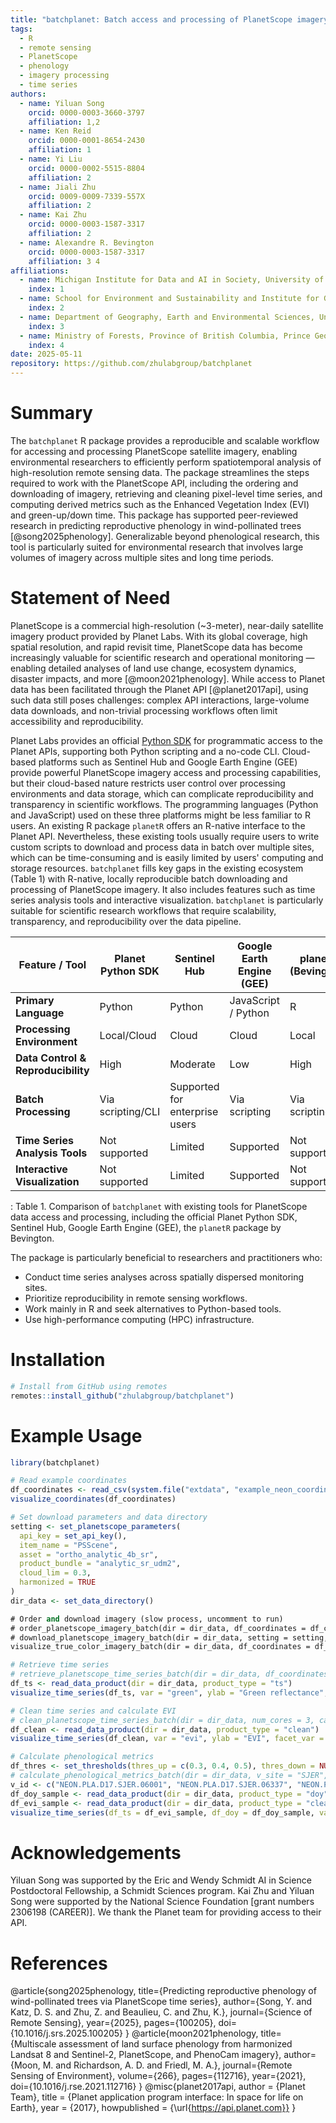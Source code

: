 ```yaml
---
title: "batchplanet: Batch access and processing of PlanetScope imagery for spatiotemporal analysis in R"
tags:
  - R
  - remote sensing
  - PlanetScope
  - phenology
  - imagery processing
  - time series
authors:
  - name: Yiluan Song
    orcid: 0000-0003-3660-3797
    affiliation: 1,2
  - name: Ken Reid
    orcid: 0000-0001-8654-2430
    affiliation: 1
  - name: Yi Liu
    orcid: 0000-0002-5515-8804
    affiliation: 2
  - name: Jiali Zhu
    orcid: 0009-0009-7339-557X
    affiliation: 2
  - name: Kai Zhu
    orcid: 0000-0003-1587-3317
    affiliation: 2
  - name: Alexandre R. Bevington
    orcid: 0000-0003-1587-3317
    affiliation: 3 4
affiliations:
  - name: Michigan Institute for Data and AI in Society, University of Michigan, Ann Arbor, MI, USA
    index: 1
  - name: School for Environment and Sustainability and Institute for Global Change Biology, University of Michigan, Ann Arbor, MI, USA
    index: 2
  - name: Department of Geography, Earth and Environmental Sciences, University of Northern British Columbia, Prince George, BC, Canada
    index: 3
  - name: Ministry of Forests, Province of British Columbia, Prince George, BC, Canada
    index: 4
date: 2025-05-11
repository: https://github.com/zhulabgroup/batchplanet
---
```


# Summary

The `batchplanet` R package provides a reproducible and scalable workflow for accessing and processing PlanetScope satellite imagery, enabling environmental researchers to efficiently perform spatiotemporal analysis of high-resolution remote sensing data. The package streamlines the steps required to work with the PlanetScope API, including the ordering and downloading of imagery, retrieving and cleaning pixel-level time series, and computing derived metrics such as the Enhanced Vegetation Index (EVI) and green-up/down time. This package has supported peer-reviewed research in predicting reproductive phenology in wind-pollinated trees [@song2025phenology]. Generalizable beyond phenological research, this tool is particularly suited for environmental research that involves large volumes of imagery across multiple sites and long time periods.

# Statement of Need

PlanetScope is a commercial high-resolution (~3-meter), near-daily satellite imagery product provided by Planet Labs. With its global coverage, high spatial resolution, and rapid revisit time, PlanetScope data has become increasingly valuable for scientific research and operational monitoring — enabling detailed analyses of land use change, ecosystem dynamics, disaster impacts, and more [@moon2021phenology]. While access to Planet data has been facilitated through the Planet API [@planet2017api], using such data still poses challenges: complex API interactions, large-volume data downloads, and non-trivial processing workflows often limit accessibility and reproducibility.

Planet Labs provides an official [Python SDK](https://planet-sdk-for-python-v2.readthedocs.io/en/latest/python/sdk-guide/) for programmatic access to the Planet APIs, supporting both Python scripting and a no-code CLI. Cloud-based platforms such as Sentinel Hub and Google Earth Engine (GEE) provide powerful PlanetScope imagery access and processing capabilities, but their cloud-based nature restricts user control over processing environments and data storage, which can complicate reproducibility and transparency in scientific workflows. The programming languages (Python and JavaScript) used on these three platforms might be less familiar to R users. An existing R package `planetR` offers an R-native interface to the Planet API. Nevertheless, these existing tools usually require users to write custom scripts to download and process data in batch over multiple sites, which can be time-consuming and is easily limited by users' computing and storage resources. `batchplanet` fills key gaps in the existing ecosystem (Table 1) with R-native, locally reproducible batch downloading and processing of PlanetScope imagery. It also includes features such as time series analysis tools and interactive visualization. `batchplanet` is particularly suitable for scientific research workflows that require scalability, transparency, and reproducibility over the data pipeline.

| Feature / Tool                        | **Planet Python SDK**            | **Sentinel Hub**                 | **Google Earth Engine (GEE)**        | **planetR (Bevington)**           | **batchplanet**                   |
|---------------------------------------|----------------------------------|----------------------------------|--------------------------------------|-----------------------------------|-----------------------------------|
| **Primary Language**                  | Python                           | Python                           | JavaScript / Python                  | R                                 | R                                 |
| **Processing Environment**            | Local/Cloud                      | Cloud                            | Cloud                                | Local                             | Local                             |
| **Data Control & Reproducibility**    | High                             | Moderate                         | Low                                  | High                              | High                              |
| **Batch Processing**                  | Via scripting/CLI                | Supported for enterprise users   | Via scripting                        | Via scripting                     | Streamlined                       |
| **Time Series Analysis Tools**        | Not supported                    | Limited                          | Supported                            | Not supported                     | Supported                         |
| **Interactive Visualization**         | Not supported                    | Limited                          | Supported                            | Not supported                     | Supported                         |

: Table 1. Comparison of `batchplanet` with existing tools for PlanetScope data access and processing, including the official Planet Python SDK, Sentinel Hub, Google Earth Engine (GEE), the `planetR` package by Bevington.

The package is particularly beneficial to researchers and practitioners who:
- Conduct time series analyses across spatially dispersed monitoring sites.
- Prioritize reproducibility in remote sensing workflows.
- Work mainly in R and seek alternatives to Python-based tools.
- Use high-performance computing (HPC) infrastructure.

# Installation

```r
# Install from GitHub using remotes
remotes::install_github("zhulabgroup/batchplanet")
```

# Example Usage
```r
library(batchplanet)

# Read example coordinates
df_coordinates <- read_csv(system.file("extdata", "example_neon_coordinates.csv", package = "batchplanet"))
visualize_coordinates(df_coordinates)
```

```r
# Set download parameters and data directory
setting <- set_planetscope_parameters(
  api_key = set_api_key(),
  item_name = "PSScene",
  asset = "ortho_analytic_4b_sr",
  product_bundle = "analytic_sr_udm2",
  cloud_lim = 0.3,
  harmonized = TRUE
)
dir_data <- set_data_directory()
```

```e
# Order and download imagery (slow process, uncomment to run)
# order_planetscope_imagery_batch(dir = dir_data, df_coordinates = df_coordinates, v_site = c("HARV", "SJER"), v_year = 2024, setting = setting)
# download_planetscope_imagery_batch(dir = dir_data, setting = setting, num_cores = 3)
visualize_true_color_imagery_batch(dir = dir_data, df_coordinates = df_coordinates)
```

```r
# Retrieve time series
# retrieve_planetscope_time_series_batch(dir = dir_data, df_coordinates = df_coordinates, num_cores = 10)
df_ts <- read_data_product(dir = dir_data, product_type = "ts")
visualize_time_series(df_ts, var = "green", ylab = "Green reflectance", facet_var = "site", smooth = F)
```

```r
# Clean time series and calculate EVI
# clean_planetscope_time_series_batch(dir = dir_data, num_cores = 3, calculate_evi = T)
df_clean <- read_data_product(dir = dir_data, product_type = "clean")
visualize_time_series(df_clean, var = "evi", ylab = "EVI", facet_var = "site", smooth = T)
```

```r
# Calculate phenological metrics
df_thres <- set_thresholds(thres_up = c(0.3, 0.4, 0.5), thres_down = NULL)
# calculate_phenological_metrics_batch(dir = dir_data, v_site = "SJER", v_group = "Quercus", df_thres = df_thres, var_index = "evi", num_cores = 3)
v_id <- c("NEON.PLA.D17.SJER.06001", "NEON.PLA.D17.SJER.06337", "NEON.PLA.D17.SJER.06310")
df_doy_sample <- read_data_product(dir = dir_data, product_type = "doy") %>% filter(id %in% v_id)
df_evi_sample <- read_data_product(dir = dir_data, product_type = "clean") %>% filter(id %in% v_id)
visualize_time_series(df_ts = df_evi_sample, df_doy = df_doy_sample, var = "evi", ylab = "EVI", facet_var = "id", smooth = T)
```

# Acknowledgements
Yiluan Song was supported by the Eric and Wendy Schmidt AI in Science Postdoctoral Fellowship, a Schmidt Sciences program. Kai Zhu and Yiluan Song were supported by the National Science Foundation [grant numbers 2306198 (CAREER)]. We thank the Planet team for providing access to their API.

# References
@article{song2025phenology,
  title={Predicting reproductive phenology of wind-pollinated trees via PlanetScope time series},
  author={Song, Y. and Katz, D. S. and Zhu, Z. and Beaulieu, C. and Zhu, K.},
  journal={Science of Remote Sensing},
  year={2025},
  pages={100205},
  doi={10.1016/j.srs.2025.100205}
}
@article{moon2021phenology,
  title={Multiscale assessment of land surface phenology from harmonized Landsat 8 and Sentinel-2, PlanetScope, and PhenoCam imagery},
  author={Moon, M. and Richardson, A. D. and Friedl, M. A.},
  journal={Remote Sensing of Environment},
  volume={266},
  pages={112716},
  year={2021},
  doi={10.1016/j.rse.2021.112716}
}
@misc{planet2017api,
  author = {Planet Team},
  title = {Planet application program interface: In space for life on Earth},
  year = {2017},
  howpublished = {\url{https://api.planet.com}}
}
